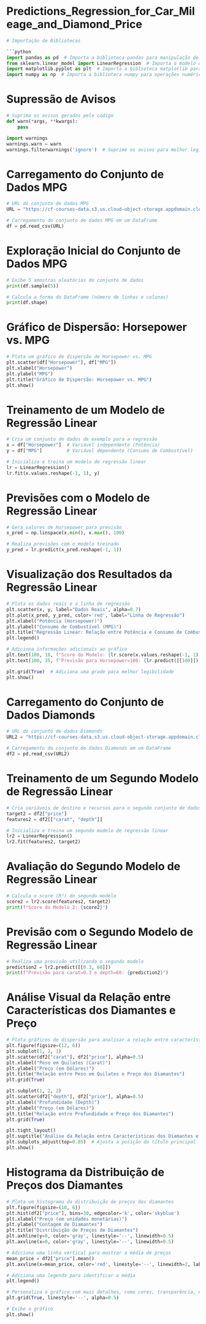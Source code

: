 # Predictions_Regression_for_Car_Mileage_and_Diamond_Price


```python
# Importação de Bibliotecas

```python
import pandas as pd  # Importa a biblioteca pandas para manipulação de dados
from sklearn.linear_model import LinearRegression  # Importa o modelo de regressão linear do scikit-learn
import matplotlib.pyplot as plt  # Importa a biblioteca matplotlib para plotagem de gráficos
import numpy as np  # Importa a biblioteca numpy para operações numéricas
```

# Supressão de Avisos

```python
# Suprima os avisos gerados pelo código
def warn(*args, **kwargs):
    pass

import warnings
warnings.warn = warn
warnings.filterwarnings('ignore')  # Suprime os avisos para melhor legibilidade do código
```

# Carregamento do Conjunto de Dados MPG

```python
# URL do conjunto de dados MPG
URL = "https://cf-courses-data.s3.us.cloud-object-storage.appdomain.cloud/IBM-BD0231EN-SkillsNetwork/datasets/mpg.csv"

# Carregamento do conjunto de dados MPG em um DataFrame
df = pd.read_csv(URL)
```

# Exploração Inicial do Conjunto de Dados MPG

```python
# Exibe 5 amostras aleatórias do conjunto de dados
print(df.sample(5))

# Calcula a forma do DataFrame (número de linhas e colunas)
print(df.shape)
```

# Gráfico de Dispersão: Horsepower vs. MPG

```python
# Plota um gráfico de dispersão de Horsepower vs. MPG
plt.scatter(df["Horsepower"], df["MPG"])
plt.xlabel("Horsepower")
plt.ylabel("MPG")
plt.title("Gráfico de Dispersão: Horsepower vs. MPG")
plt.show()
```

# Treinamento de um Modelo de Regressão Linear

```python
# Cria um conjunto de dados de exemplo para a regressão
x = df["Horsepower"]  # Variável independente (Potência)
y = df["MPG"]         # Variável dependente (Consumo de Combustível)

# Inicializa e treina um modelo de regressão linear
lr = LinearRegression()
lr.fit(x.values.reshape(-1, 1), y)
```

# Previsões com o Modelo de Regressão Linear

```python
# Gera valores de Horsepower para previsão
x_pred = np.linspace(x.min(), x.max(), 100)

# Realiza previsões com o modelo treinado
y_pred = lr.predict(x_pred.reshape(-1, 1))
```

# Visualização dos Resultados da Regressão Linear

```python
# Plota os dados reais e a linha de regressão
plt.scatter(x, y, label="Dados Reais", alpha=0.7)
plt.plot(x_pred, y_pred, color='red', label="Linha de Regressão")
plt.xlabel("Potência (Horsepower)")
plt.ylabel("Consumo de Combustível (MPG)")
plt.title("Regressão Linear: Relação entre Potência e Consumo de Combustível")
plt.legend()

# Adiciona informações adicionais ao gráfico
plt.text(100, 10, f"Score do Modelo: {lr.score(x.values.reshape(-1, 1), y):.2f}", fontsize=12, color='green')
plt.text(100, 35, f"Previsão para Horsepower=100: {lr.predict([[100]])[0]:.2f} MPG", fontsize=12, color='blue')

plt.grid(True)  # Adiciona uma grade para melhor legibilidade
plt.show()
```

# Carregamento do Conjunto de Dados Diamonds

```python
# URL do conjunto de dados Diamonds
URL2 = "https://cf-courses-data.s3.us.cloud-object-storage.appdomain.cloud/IBM-BD0231EN-SkillsNetwork/datasets/diamonds.csv"

# Carregamento do conjunto de dados Diamonds em um DataFrame
df2 = pd.read_csv(URL2)
```

# Treinamento de um Segundo Modelo de Regressão Linear

```python
# Cria variáveis de destino e recursos para o segundo conjunto de dados
target2 = df2["price"]
features2 = df2[["carat", "depth"]]

# Inicializa e treina um segundo modelo de regressão linear
lr2 = LinearRegression()
lr2.fit(features2, target2)
```

# Avaliação do Segundo Modelo de Regressão Linear

```python
# Calcula o score (R²) do segundo modelo
score2 = lr2.score(features2, target2)
print(f"Score do Modelo 2: {score2}")
```

# Previsão com o Segundo Modelo de Regressão Linear

```python
# Realiza uma previsão utilizando o segundo modelo
prediction2 = lr2.predict([[0.3, 60]])
print(f"Previsão para carat=0.3 e depth=60: {prediction2}")
```

# Análise Visual da Relação entre Características dos Diamantes e Preço

```python
# Plota gráficos de dispersão para analisar a relação entre características e preços dos diamantes
plt.figure(figsize=(12, 6))
plt.subplot(1, 2, 1)
plt.scatter(df2["carat"], df2["price"], alpha=0.5)
plt.xlabel("Peso em Quilates (Carat)")
plt.ylabel("Preço (em Dólares)")
plt.title("Relação entre Peso em Quilates e Preço dos Diamantes")
plt.grid(True)

plt.subplot(1, 2, 2)
plt.scatter(df2["depth"], df2["price"], alpha=0.5)
plt.xlabel("Profundidade (Depth)")
plt.ylabel("Preço (em Dólares)")
plt.title("Relação entre Profundidade e Preço dos Diamantes")
plt.grid(True)

plt.tight_layout()
plt.suptitle("Análise da Relação entre Características dos Diamantes e Preço", fontsize=16)
plt.subplots_adjust(top=0.85)  # Ajusta a posição do título principal
plt.show()
```

# Histograma da Distribuição de Preços dos Diamantes

```python
# Plota um histograma da distribuição de preços dos diamantes
plt.figure(figsize=(10, 6))
plt.hist(df2["price"], bins=30, edgecolor='k', color='skyblue')
plt.xlabel("Preço (em unidades monetárias)")
plt.ylabel("Contagem de Diamantes")
plt.title("Distribuição de Preços de Diamantes")
plt.axhline(y=0, color='gray', linestyle='--', linewidth=0.5)
plt.axvline(x=0, color='gray', linestyle='--', linewidth=0.5)

# Adiciona uma linha vertical para mostrar a média de preços
mean_price = df2["price"].mean()
plt.axvline(x=mean_price, color='red', linestyle='--', linewidth=2, label=f'Média = ${mean_price:.2f}')

# Adiciona uma legenda para identificar a média
plt.legend()

# Personaliza o gráfico com mais detalhes, como cores, transparência, etc.
plt.grid(True, linestyle='--', alpha=0.5)

# Exibe o gráfico
plt.show()
